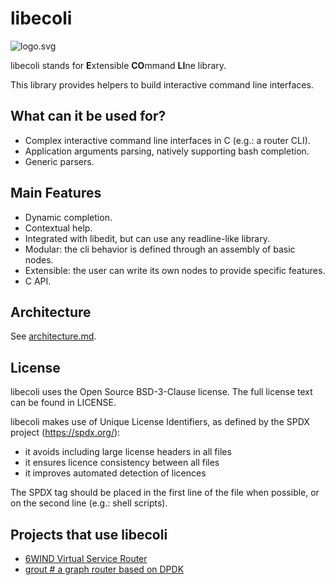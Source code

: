 # libecoli

![logo.svg](https://raw.githubusercontent.com/rjarry/libecoli/master/doc/logo.svg)

libecoli stands for **E**xtensible **CO**mmand **LI**ne library.

This library provides helpers to build interactive command line interfaces.

## What can it be used for?

* Complex interactive command line interfaces in C (e.g.: a router CLI).
* Application arguments parsing, natively supporting bash completion.
* Generic parsers.

## Main Features

* Dynamic completion.
* Contextual help.
* Integrated with libedit, but can use any readline-like library.
* Modular: the cli behavior is defined through an assembly of basic nodes.
* Extensible: the user can write its own nodes to provide specific features.
* C API.

## Architecture

See [architecture.md](https://github.com/rjarry/libecoli/blob/master/doc/architecture.md).

## License

libecoli uses the Open Source BSD-3-Clause license. The full license text can
be found in LICENSE.

libecoli makes use of Unique License Identifiers, as defined by the SPDX
project (https://spdx.org/):

- it avoids including large license headers in all files
- it ensures licence consistency between all files
- it improves automated detection of licences

The SPDX tag should be placed in the first line of the file when possible, or
on the second line (e.g.: shell scripts).

## Projects that use libecoli

* [6WIND Virtual Service Router](https://doc.6wind.com/new/vsr-3/latest/vsr-guide/user-guide/cli/index.html)
* [grout # a graph router based on DPDK](https://github.com/DPDK/grout)
